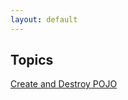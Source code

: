 ```yaml
---
layout: default
---
```


## Topics

[Create and Destroy POJO](/cheatsheet/java/pojo-create-and-destroy.html)
